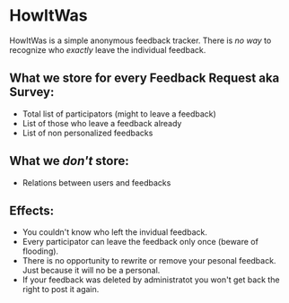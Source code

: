 # HowItWas
HowItWas is a simple anonymous feedback tracker.
There is *no way* to recognize who _exactly_ leave the individual feedback.

## What we store for every Feedback Request aka Survey:
* Total list of participators (might to leave a feedback)
* List of those who leave a feedback already
* List of non personalized feedbacks

## What we *don't* store:
* Relations between users and feedbacks

## Effects:
* You couldn't know who left the invidual feedback.
* Every participator can leave the feedback only once (beware of flooding).
* There is no opportunity to rewrite or remove your pesonal feedback. Just because it will no be a personal.
* If your feedback was deleted by administratot you won't get back the right to post it again.